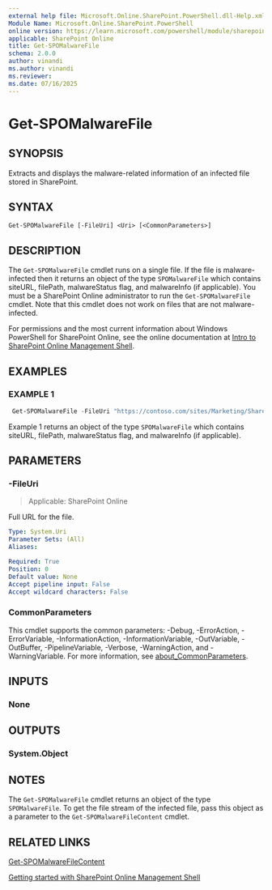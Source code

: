 ```yaml
---
external help file: Microsoft.Online.SharePoint.PowerShell.dll-Help.xml
Module Name: Microsoft.Online.SharePoint.PowerShell
online version: https://learn.microsoft.com/powershell/module/sharepoint-online/get-spomalwarefile
applicable: SharePoint Online
title: Get-SPOMalwareFile
schema: 2.0.0
author: vinandi
ms.author: vinandi
ms.reviewer:
ms.date: 07/16/2025
---
```


# Get-SPOMalwareFile

## SYNOPSIS

Extracts and displays the malware-related information of an infected file stored in SharePoint.

## SYNTAX

```
Get-SPOMalwareFile [-FileUri] <Uri> [<CommonParameters>]
```

## DESCRIPTION

The `Get-SPOMalwareFile` cmdlet runs on a single file. If the file is malware-infected then it returns an object of the type `SPOMalwareFile` which contains siteURL, filePath, malwareStatus flag, and malwareInfo (if applicable). You must be a SharePoint Online administrator to run the `Get-SPOMalwareFile` cmdlet. Note that this cmdlet does not work on files that are not malware-infected.

For permissions and the most current information about Windows PowerShell for SharePoint Online, see the online documentation at [Intro to SharePoint Online Management Shell](/powershell/sharepoint/sharepoint-online/introduction-sharepoint-online-management-shell).

## EXAMPLES

### EXAMPLE 1

```powershell
 Get-SPOMalwareFile -FileUri "https://contoso.com/sites/Marketing/Shared Documents/Doc1.docx"
```

Example 1 returns an object of the type `SPOMalwareFile` which contains siteURL, filePath, malwareStatus flag, and malwareInfo (if applicable).

## PARAMETERS

### -FileUri

> Applicable: SharePoint Online

Full URL for the file.

```yaml
Type: System.Uri
Parameter Sets: (All)
Aliases:

Required: True
Position: 0
Default value: None
Accept pipeline input: False
Accept wildcard characters: False
```

### CommonParameters
This cmdlet supports the common parameters: -Debug, -ErrorAction, -ErrorVariable, -InformationAction, -InformationVariable, -OutVariable, -OutBuffer, -PipelineVariable, -Verbose, -WarningAction, and -WarningVariable. For more information, see [about_CommonParameters](https://go.microsoft.com/fwlink/?LinkID=113216).

## INPUTS

### None

## OUTPUTS

### System.Object

## NOTES

The `Get-SPOMalwareFile` cmdlet returns an object of the type `SPOMalwareFile`. To get the file stream of the infected file, pass this object as a parameter to the `Get-SPOMalwareFileContent` cmdlet.

## RELATED LINKS

[Get-SPOMalwareFileContent](Get-SPOMalwareFileContent.md)

[Getting started with SharePoint Online Management Shell](/powershell/sharepoint/sharepoint-online/connect-sharepoint-online)
